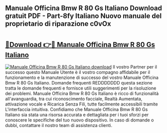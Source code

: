 ## Manuale Officina Bmw R 80 Gs Italiano Download gratuit PDF - Part-8fy Italiano Nuovo manuale del proprietario di riparazione c0vOx

# <h2><a href="http://dfgzzp.blite.top/?on=Manuale+Officina+Bmw+R+80+Gs+Italiano">🔗Download 👉🔴 Manuale Officina Bmw R 80 Gs Italiano</a></h2>

[![Manuale Officina Bmw R 80 Gs Italiano download](https://i.imgur.com/lujVjoI.png)](http://dfgzzp.blite.top/?on=Manuale+Officina+Bmw+R+80+Gs+Italiano)
Il vostro Partner per il successo questo Manuale Utente è il vostro compagno affidabile per il funzionamento e la manutenzione di successo del vostro Manuale Officina Bmw R 80 Gs Italiano. Domande frequenti REDDDDDDD questa sezione tratta le domande frequenti e fornisce utili suggerimenti per la risoluzione dei problemi. Manuale Officina Bmw R 80 Gs Italiano è ricco di funzionalità all'avanguardia, tra cui riconoscimento facciale, Realtà Aumentata, attivazione vocale e Ricarica Senza Fili, tutte facilmente accessibili tramite L'interfaccia intuitiva. Confidiamo che Manuale Officina Bmw R 80 Gs Italiano sia stata una risorsa accurata e dettagliata per i tuoi sforzi per conoscere le specifiche del tuo nuovo dispositivo. In caso di domande o dubbi, contattare il nostro team di assistenza clienti.
